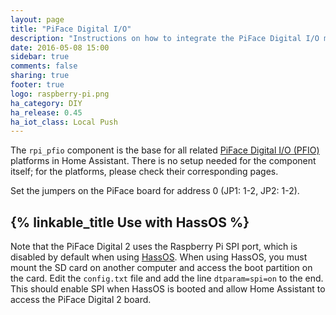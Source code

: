 ```yaml
---
layout: page
title: "PiFace Digital I/O"
description: "Instructions on how to integrate the PiFace Digital I/O module into Home Assistant."
date: 2016-05-08 15:00
sidebar: true
comments: false
sharing: true
footer: true
logo: raspberry-pi.png
ha_category: DIY
ha_release: 0.45
ha_iot_class: Local Push
---
```


The `rpi_pfio` component is the base for all related [PiFace Digital I/O (PFIO)](http://www.piface.org.uk/) platforms in Home Assistant. There is no setup needed for the component itself; for the platforms, please check their corresponding pages.

Set the jumpers on the PiFace board for address 0 (JP1: 1-2, JP2: 1-2).

## {% linkable_title Use with HassOS %}

Note that the PiFace Digital 2 uses the Raspberry Pi SPI port, which is disabled by default when using [HassOS](https://github.com/home-assistant/hassos). When using HassOS, you must mount the SD card on another computer and access the boot partition on the card. Edit the `config.txt` file and add the line `dtparam=spi=on` to the end. This should enable SPI when HassOS is booted and allow Home Assistant to access the PiFace Digital 2 board.
